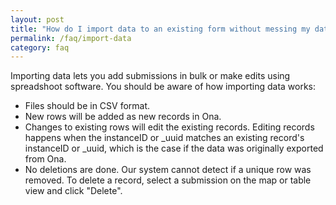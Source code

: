 ```yaml
---
layout: post
title: "How do I import data to an existing form without messing my data up?"
permalink: /faq/import-data
category: faq
---
```


Importing data lets you add submissions in bulk or make edits using spreadshoot software. You should be aware of how importing data works:

* Files should be in CSV format.
* New rows will be added as new records in Ona.
* Changes to existing rows will edit the existing records. Editing records happens when the instanceID or _uuid matches an existing record's instanceID or _uuid, which is the case if the data was originally exported from Ona.
* No deletions are done. Our system cannot detect if a unique row was removed. To delete a record, select a submission on the map or table view and click "Delete".





